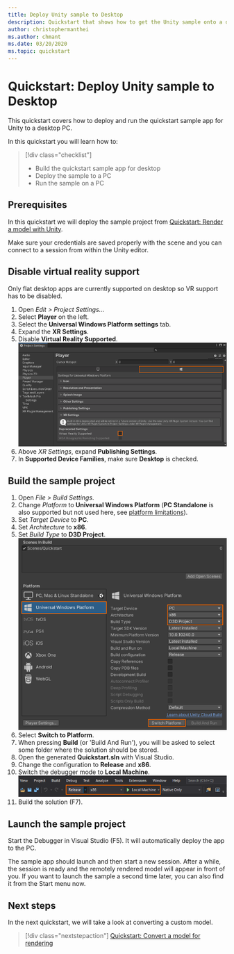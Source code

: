 ```yaml
---
title: Deploy Unity sample to Desktop
description: Quickstart that shows how to get the Unity sample onto a desktop PC
author: christophermanthei
ms.author: chmant
ms.date: 03/20/2020
ms.topic: quickstart
---
```


# Quickstart: Deploy Unity sample to Desktop

This quickstart covers how to deploy and run the quickstart sample app for Unity to a desktop PC.

In this quickstart you will learn how to:

> [!div class="checklist"]
>
>* Build the quickstart sample app for desktop
>* Deploy the sample to a PC
>* Run the sample on a PC

## Prerequisites

In this quickstart we will deploy the sample project from [Quickstart: Render a model with Unity](render-model.md).

Make sure your credentials are saved properly with the scene and you can connect to a session from within the Unity editor.

## Disable virtual reality support

Only flat desktop apps are currently supported on desktop so VR support has to be disabled.

1. Open *Edit > Project Settings...*
1. Select **Player** on the left.
1. Select the **Universal Windows Platform settings** tab.
1. Expand the **XR Settings**.
1. Disable **Virtual Reality Supported**.\
    ![player settings](./media/unity-disable-xr.png)
1. Above *XR Settings*, expand **Publishing Settings**.
1. In **Supported Device Families**, make sure **Desktop** is checked.

## Build the sample project

1. Open *File > Build Settings*.
1. Change *Platform* to **Universal Windows Platform** (**PC Standalone** is also supported but not used here, see [platform limitations](../reference/limits.md#platform-limitations)).
1. Set *Target Device* to **PC**.
1. Set *Architecture* to **x86**.
1. Set *Build Type* to **D3D Project**.\
  ![Build settings](./media/unity-build-settings-pc.png)
1. Select **Switch to Platform**.
1. When pressing **Build** (or 'Build And Run'), you will be asked to select some folder where the solution should be stored.
1. Open the generated **Quickstart.sln** with Visual Studio.
1. Change the configuration to **Release** and **x86**.
1. Switch the debugger mode to **Local Machine**.\
  ![Solution configuration](./media/unity-deploy-config-pc.png)
1. Build the solution (F7).

## Launch the sample project

Start the Debugger in Visual Studio (F5). It will automatically deploy the app to the PC.

The sample app should launch and then start a new session. After a while, the session is ready and the remotely rendered model will appear in front of you.
If you want to launch the sample a second time later, you can also find it from the Start menu now.

## Next steps

In the next quickstart, we will take a look at converting a custom model.

> [!div class="nextstepaction"]
> [Quickstart: Convert a model for rendering](convert-model.md)
